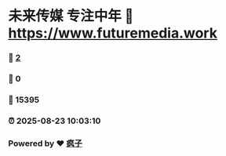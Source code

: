 # 未来传媒 专注中年 :link: https://www.futuremedia.work 
### :page_facing_up: [2](https://www.futuremedia.work/tag.html) 
### :speech_balloon: 0 
### :hibiscus: 15395 
### :alarm_clock: 2025-08-23 10:03:10 
### Powered by :heart: [疯子](https://github.com/granthuang999/Gmeek)
